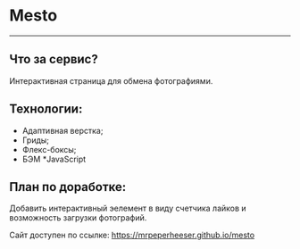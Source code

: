 # Mesto

------

## Что за сервис?

Интерактивная страница для обмена фотографиями.

## Технологии:

* Адаптивная верстка;
* Гриды;
* Флекс-боксы;
* БЭМ
*JavaScript

## План по доработке:

Добавить интерактивный эелемент в виду счетчика лайков и возможность загрузки фотографий.

Сайт доступен по ссылке: https://mrpeperheeser.github.io/mesto